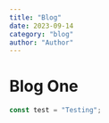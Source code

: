 ```yaml
---
title: "Blog"
date: 2023-09-14
category: "blog"
author: "Author"
---
```


# Blog One 

```javascript
const test = "Testing";
```
